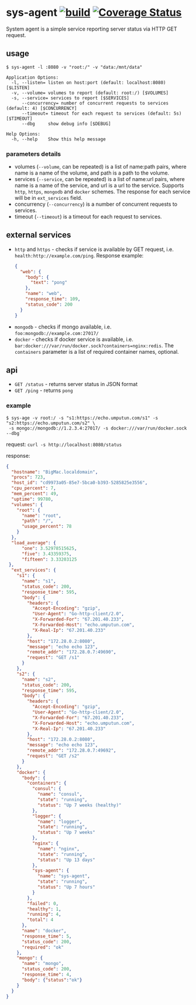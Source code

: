 # sys-agent [![build](https://github.com/umputun/sys-agent/actions/workflows/ci.yml/badge.svg)](https://github.com/umputun/sys-agent/actions/workflows/ci.yml) [![Coverage Status](https://coveralls.io/repos/github/umputun/sys-agent/badge.svg?branch=master)](https://coveralls.io/github/umputun/sys-agent?branch=master)

System agent is a simple service reporting server status via HTTP GET request.

## usage

`$ sys-agent -l :8080 -v "root:/" -v "data:/mnt/data"`


```
Application Options:
  -l, --listen= listen on host:port (default: localhost:8080) [$LISTEN]
  -v, --volume= volumes to report (default: root:/) [$VOLUMES]
  -s, --service= services to report [$SERVICES]  
      --concurrency= number of concurrent requests to services (default: 4) [$CONCURRENCY]
      --timeout= timeout for each request to services (default: 5s) [$TIMEOUT] 
      --dbg     show debug info [$DEBUG]

Help Options:
  -h, --help    Show this help message

```
### parameters details

* volumes (`--volume`, can be repeated) is a list of name:path pairs, where name is a name of the volume, and path is a path to the volume.
* services (`--service`, can be repeated) is a list of name:url pairs, where name is a name of the service, and url is a url to the service. Supports `http`, `https`, `mongodb` and `docker` schemes. The response for each service will be in `ext_services` field.
* concurrency (`--concurrency`) is a number of concurrent requests to services.
* timeout (`--timeout`) is a timeout for each request to services.

## external services

* `http` and `https` - checks if service is available by GET request, i.e. `health:http://example.com/ping`. Response example:
    ```json
    {
      "web": {
        "body": {
          "text": "pong"
        },
        "name": "web",
        "response_time": 109,
        "status_code": 200
      }
    }
    ```
* `mongodb` - checks if mongo available, i.e. `foo:mongodb://example.com:27017/`
* `docker` - checks if docker service is available, i.e. `bar:docker:///var/run/docker.sock?containers=nginx:redis`. The `containers` parameter is a list of required container names, optional.

## api

 - `GET /status` - returns server status in JSON format
 - `GET /ping` - returns `pong`

### example

```
$ sys-age -v root:/ -s "s1:https://echo.umputun.com/s1" -s "s2:https://echo.umputun.com/s2" \
 -s mongo://mongodb://1.2.3.4:27017/ -s docker:///var/run/docker.sock --dbg`
```

request: `curl -s http://localhost:8080/status`

response:

```json
{
  "hostname": "BigMac.localdomain",
  "procs": 723,
  "host_id": "cd9973a05-85e7-5bca0-b393-5285825e3556",
  "cpu_percent": 7,
  "mem_percent": 49,
  "uptime": 99780,
  "volumes": {
    "root": {
      "name": "root",
      "path": "/",
      "usage_percent": 78
    }
  }, 
  "load_average": {
      "one": 3.52978515625,
      "five": 3.43359375,
      "fifteen": 3.33203125
 },
  "ext_services": {
    "s1": {
      "name": "s1",
      "status_code": 200,
      "response_time": 595,
      "body": {
        "headers": {
          "Accept-Encoding": "gzip",
          "User-Agent": "Go-http-client/2.0",
          "X-Forwarded-For": "67.201.40.233",
          "X-Forwarded-Host": "echo.umputun.com",
          "X-Real-Ip": "67.201.40.233"
        },
        "host": "172.28.0.2:8080",
        "message": "echo echo 123",
        "remote_addr": "172.28.0.7:49690",
        "request": "GET /s1"
      }
    },
    "s2": {
      "name": "s2",
      "status_code": 200,
      "response_time": 595,
      "body": {
        "headers": {
          "Accept-Encoding": "gzip",
          "User-Agent": "Go-http-client/2.0",
          "X-Forwarded-For": "67.201.40.233",
          "X-Forwarded-Host": "echo.umputun.com",
          "X-Real-Ip": "67.201.40.233"
        },
        "host": "172.28.0.2:8080",
        "message": "echo echo 123",
        "remote_addr": "172.28.0.7:49692",
        "request": "GET /s2"
      }
    },
    "docker": {
      "body": {
        "containers": {
          "consul": {
            "name": "consul",
            "state": "running",
            "status": "Up 7 weeks (healthy)"
          },
          "logger": {
            "name": "logger",
            "state": "running",
            "status": "Up 7 weeks"
          },
          "nginx": {
            "name": "nginx",
            "state": "running",
            "status": "Up 13 days"
          },
          "sys-agent": {
            "name": "sys-agent",
            "state": "running",
            "status": "Up 7 hours"
          }
        },
        "failed": 0,
        "healthy": 1,
        "running": 4,
        "total": 4
      },
      "name": "docker",
      "response_time": 5,
      "status_code": 200,
      "required": "ok"
    },
    "mongo": {
      "name": "mongo",
      "status_code": 200,
      "response_time": 4,
      "body": {"status":"ok"}
    }
  }
}
```
